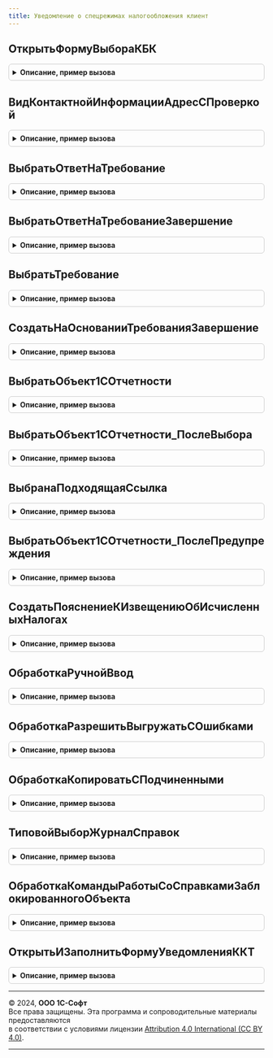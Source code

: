```yaml
---
title: Уведомление о спецрежимах налогообложения клиент
---
```



## ОткрытьФормуВыбораКБК
<details style="margin: 1em 0; padding: 0.5em; border: 1px solid #ccc; border-radius: 6px;">

<summary style="font-weight: bold; cursor: pointer;">Описание, пример вызова</summary>

```bsl

Процедура ОткрытьФормуВыбораКБК(Форма, Область, ЕстьМногостраничность, СтандартнаяОбработка, ОповещениеОВыборе = Неопределено) Экспорт
```

Пример вызова
```bsl
УведомлениеОСпецрежимахНалогообложенияКлиент.ОткрытьФормуВыбораКБК(Форма, Область, ЕстьМногостраничность, СтандартнаяОбработка, ОповещениеОВыборе);
```
</details>

## ВидКонтактнойИнформацииАдресСПроверкой
<details style="margin: 1em 0; padding: 0.5em; border: 1px solid #ccc; border-radius: 6px;">

<summary style="font-weight: bold; cursor: pointer;">Описание, пример вызова</summary>

```bsl

Функция ВидКонтактнойИнформацииАдресСПроверкой() Экспорт
```

Пример вызова
```bsl
Результат = УведомлениеОСпецрежимахНалогообложенияКлиент.ВидКонтактнойИнформацииАдресСПроверкой() 
```
</details>

## ВыбратьОтветНаТребование
<details style="margin: 1em 0; padding: 0.5em; border: 1px solid #ccc; border-radius: 6px;">

<summary style="font-weight: bold; cursor: pointer;">Описание, пример вызова</summary>

```bsl

Процедура ВыбратьОтветНаТребование(Форма) Экспорт
```

Пример вызова
```bsl
УведомлениеОСпецрежимахНалогообложенияКлиент.ВыбратьОтветНаТребование(Форма) 
```
</details>

## ВыбратьОтветНаТребованиеЗавершение
<details style="margin: 1em 0; padding: 0.5em; border: 1px solid #ccc; border-radius: 6px;">

<summary style="font-weight: bold; cursor: pointer;">Описание, пример вызова</summary>

```bsl

Процедура ВыбратьОтветНаТребованиеЗавершение(ОтветНаТребование, Форма) Экспорт
```

Пример вызова
```bsl
УведомлениеОСпецрежимахНалогообложенияКлиент.ВыбратьОтветНаТребованиеЗавершение(ОтветНаТребование, Форма) 
```
</details>

## ВыбратьТребование
<details style="margin: 1em 0; padding: 0.5em; border: 1px solid #ccc; border-radius: 6px;">

<summary style="font-weight: bold; cursor: pointer;">Описание, пример вызова</summary>

```bsl

Процедура ВыбратьТребование(Форма) Экспорт
```

Пример вызова
```bsl
УведомлениеОСпецрежимахНалогообложенияКлиент.ВыбратьТребование(Форма) 
```
</details>

## СоздатьНаОснованииТребованияЗавершение
<details style="margin: 1em 0; padding: 0.5em; border: 1px solid #ccc; border-radius: 6px;">

<summary style="font-weight: bold; cursor: pointer;">Описание, пример вызова</summary>

```bsl

Процедура СоздатьНаОснованииТребованияЗавершение(Требование, Форма) Экспорт
```

Пример вызова
```bsl
УведомлениеОСпецрежимахНалогообложенияКлиент.СоздатьНаОснованииТребованияЗавершение(Требование, Форма) 
```
</details>

## ВыбратьОбъект1СОтчетности
<details style="margin: 1em 0; padding: 0.5em; border: 1px solid #ccc; border-radius: 6px;">

<summary style="font-weight: bold; cursor: pointer;">Описание, пример вызова</summary>

```bsl

Процедура ВыбратьОбъект1СОтчетности(ВыполняемоеОповещение, Форма, Раздел) Экспорт
```

Пример вызова
```bsl
УведомлениеОСпецрежимахНалогообложенияКлиент.ВыбратьОбъект1СОтчетности(ВыполняемоеОповещение, Форма, Раздел) 
```
</details>

## ВыбратьОбъект1СОтчетности_ПослеВыбора
<details style="margin: 1em 0; padding: 0.5em; border: 1px solid #ccc; border-radius: 6px;">

<summary style="font-weight: bold; cursor: pointer;">Описание, пример вызова</summary>

```bsl

Процедура ВыбратьОбъект1СОтчетности_ПослеВыбора(ВыбранныйОбъект, ВходящийКонтекст) Экспорт
```

Пример вызова
```bsl
УведомлениеОСпецрежимахНалогообложенияКлиент.ВыбратьОбъект1СОтчетности_ПослеВыбора(ВыбранныйОбъект, ВходящийКонтекст) 
```
</details>

## ВыбранаПодходящаяСсылка
<details style="margin: 1em 0; padding: 0.5em; border: 1px solid #ccc; border-radius: 6px;">

<summary style="font-weight: bold; cursor: pointer;">Описание, пример вызова</summary>

```bsl

Функция ВыбранаПодходящаяСсылка(ВыбранныйОбъект, ВходящийКонтекст) Экспорт
```

Пример вызова
```bsl
Результат = УведомлениеОСпецрежимахНалогообложенияКлиент.ВыбранаПодходящаяСсылка(ВыбранныйОбъект, ВходящийКонтекст));
```
</details>

## ВыбратьОбъект1СОтчетности_ПослеПредупреждения
<details style="margin: 1em 0; padding: 0.5em; border: 1px solid #ccc; border-radius: 6px;">

<summary style="font-weight: bold; cursor: pointer;">Описание, пример вызова</summary>

```bsl

Процедура ВыбратьОбъект1СОтчетности_ПослеПредупреждения(ВходящийКонтекст) Экспорт
```

Пример вызова
```bsl
УведомлениеОСпецрежимахНалогообложенияКлиент.ВыбратьОбъект1СОтчетности_ПослеПредупреждения(ВходящийКонтекст) 
```
</details>

## СоздатьПояснениеКИзвещениюОбИсчисленныхНалогах
<details style="margin: 1em 0; padding: 0.5em; border: 1px solid #ccc; border-radius: 6px;">

<summary style="font-weight: bold; cursor: pointer;">Описание, пример вызова</summary>

```bsl

Процедура СоздатьПояснениеКИзвещениюОбИсчисленныхНалогах(Форма, Ссылка) Экспорт
```

Пример вызова
```bsl
УведомлениеОСпецрежимахНалогообложенияКлиент.СоздатьПояснениеКИзвещениюОбИсчисленныхНалогах(Форма, Ссылка) 
```
</details>

## ОбработкаРучнойВвод
<details style="margin: 1em 0; padding: 0.5em; border: 1px solid #ccc; border-radius: 6px;">

<summary style="font-weight: bold; cursor: pointer;">Описание, пример вызова</summary>

```bsl

Процедура ОбработкаРучнойВвод(Форма) Экспорт
```

Пример вызова
```bsl
УведомлениеОСпецрежимахНалогообложенияКлиент.ОбработкаРучнойВвод(Форма) 
```
</details>

## ОбработкаРазрешитьВыгружатьСОшибками
<details style="margin: 1em 0; padding: 0.5em; border: 1px solid #ccc; border-radius: 6px;">

<summary style="font-weight: bold; cursor: pointer;">Описание, пример вызова</summary>

```bsl

Процедура ОбработкаРазрешитьВыгружатьСОшибками(Форма) Экспорт
```

Пример вызова
```bsl
УведомлениеОСпецрежимахНалогообложенияКлиент.ОбработкаРазрешитьВыгружатьСОшибками(Форма) 
```
</details>

## ОбработкаКопироватьСПодчиненными
<details style="margin: 1em 0; padding: 0.5em; border: 1px solid #ccc; border-radius: 6px;">

<summary style="font-weight: bold; cursor: pointer;">Описание, пример вызова</summary>

```bsl

Процедура ОбработкаКопироватьСПодчиненными(Форма) Экспорт
```

Пример вызова
```bsl
УведомлениеОСпецрежимахНалогообложенияКлиент.ОбработкаКопироватьСПодчиненными(Форма) 
```
</details>

## ТиповойВыборЖурналСправок
<details style="margin: 1em 0; padding: 0.5em; border: 1px solid #ccc; border-radius: 6px;">

<summary style="font-weight: bold; cursor: pointer;">Описание, пример вызова</summary>

```bsl

Функция ТиповойВыборЖурналСправок(Форма, Область, СтандартнаяОбработка) Экспорт
```

Пример вызова
```bsl
Результат = УведомлениеОСпецрежимахНалогообложенияКлиент.ТиповойВыборЖурналСправок(Форма, Область, СтандартнаяОбработка) 
```
</details>

## ОбработкаКомандыРаботыСоСправкамиЗаблокированногоОбъекта
<details style="margin: 1em 0; padding: 0.5em; border: 1px solid #ccc; border-radius: 6px;">

<summary style="font-weight: bold; cursor: pointer;">Описание, пример вызова</summary>

```bsl

Процедура ОбработкаКомандыРаботыСоСправкамиЗаблокированногоОбъекта(Команда, Форма) Экспорт
```

Пример вызова
```bsl
УведомлениеОСпецрежимахНалогообложенияКлиент.ОбработкаКомандыРаботыСоСправкамиЗаблокированногоОбъекта(Команда, Форма) 
```
</details>

## ОткрытьИЗаполнитьФормуУведомленияККТ
<details style="margin: 1em 0; padding: 0.5em; border: 1px solid #ccc; border-radius: 6px;">

<summary style="font-weight: bold; cursor: pointer;">Описание, пример вызова</summary>

```bsl

// Устарела. Следует использовать
// УведомлениеОСпецрежимахНалогообложенияИнтеграцияКлиент.ОткрытьИЗаполнитьФормуУведомленияККТ().
//
Процедура ОткрытьИЗаполнитьФормуУведомленияККТ(ДанныеЗаполнения, ИмяФормы = "Форма2018_1") Экспорт
```

Пример вызова
```bsl
УведомлениеОСпецрежимахНалогообложенияКлиент.ОткрытьИЗаполнитьФормуУведомленияККТ(ДанныеЗаполнения, ИмяФормы);
```
</details>

---

© 2024, **ООО 1С-Софт**  
Все права защищены. Эта программа и сопроводительные материалы предоставляются  
в соответствии с условиями лицензии [Attribution 4.0 International (CC BY 4.0)](https://creativecommons.org/licenses/by/4.0/legalcode).

---

